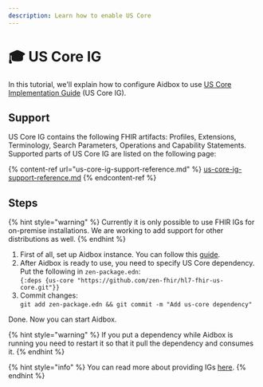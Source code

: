 ```yaml
---
description: Learn how to enable US Core
---
```


# 🎓 US Core IG

In this tutorial, we'll explain how to configure Aidbox to use [US Core Implementation Guide](https://www.hl7.org/fhir/us/core/) (US Core IG).

## Support

US Core IG contains the following FHIR artifacts: Profiles, Extensions, Terminology, Search Parameters, Operations and Capability Statements. Supported parts of US Core IG are listed on the following page:

{% content-ref url="us-core-ig-support-reference.md" %}
[us-core-ig-support-reference.md](us-core-ig-support-reference.md)
{% endcontent-ref %}

## Steps

{% hint style="warning" %}
Currently it is only possible to use FHIR IGs for on-premise installations. We are working to add support for other distributions as well.
{% endhint %}

1. First of all, set up Aidbox instance. You can follow this [guide](../../getting-started/run-aidbox-locally-with-docker/).
2. After Aidbox is ready to use, you need to specify US Core dependency.\
   Put the following in `zen-package.edn`:\
   `{:deps {us-core "https://github.com/zen-fhir/hl7-fhir-us-core.git"}}`
3. Commit changes:\
   `git add zen-package.edn && git commit -m "Add us-core dependency"`

Done. Now you can start Aidbox.

{% hint style="warning" %}
If you put a dependency while Aidbox is running you need to restart it so that it pull the dependency and consumes it.
{% endhint %}

{% hint style="info" %}
You can read more about providing IGs [here](../../aidbox-configuration/aidbox-zen-lang-project/enable-igs.md).&#x20;
{% endhint %}
